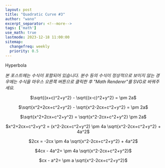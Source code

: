 ```yaml
---
layout: post
title: "Quadratic Curve #3"
author: "wano"
excerpt_separator: <!--more-->
tags: ['math']
use_math: true
lastmode: 2023-12-18 11:00:00
sitemap:
  changefreq: weekly
  priority: 0.5
---
```


Hyperbola <!--more-->

*본 포스트에는 수식이 포함되어 있습니다. 분수 등의 수식이 정상적으로 보이지 않는 경우에는 수식을 마우스 오른쪽 버튼으로 클릭한 후 "Math Renderer"를 SVG로 바꿔주세요.*




<p style="text-align: center;">$\sqrt{(x+c)^2+y^2} - \sqrt{(x-c)^2+y^2} = \pm 2a$</p>
<p style="text-align: center;">$\sqrt{x^2+2cx+c^2+y^2} - \sqrt{x^2-2cx+c^2+y^2} = \pm 2a$</p>
<p style="text-align: center;">$\sqrt{x^2+2cx+c^2+y^2} = \sqrt{x^2-2cx+c^2+y^2} \pm 2a$</p>
<p style="text-align: center;">$x^2+2cx+c^2+y^2 = (x^2-2cx+c^2+y^2) \pm 4a \sqrt{x^2-2cx+c^2+y^2} + 4a^2$</p>
<p style="text-align: center;">$2cx = -2cx \pm 4a \sqrt{x^2-2cx+c^2+y^2} + 4a^2$</p>
<p style="text-align: center;">$4cx - 4a^2= \pm 4a \sqrt{x^2-2cx+c^2+y^2}$</p>
<p style="text-align: center;">$cx - a^2= \pm a \sqrt{x^2-2cx+c^2+y^2}$</p>


